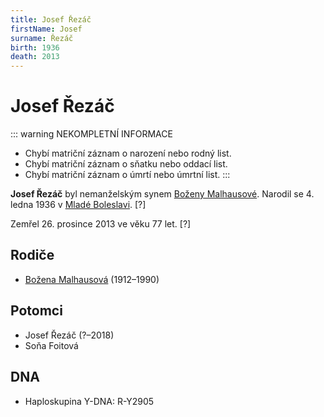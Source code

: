 ```yaml
---
title: Josef Řezáč
firstName: Josef
surname: Řezáč
birth: 1936
death: 2013
---
```


# Josef Řezáč

::: warning NEKOMPLETNÍ INFORMACE
- Chybí matriční záznam o narození nebo rodný list.
- Chybí matriční záznam o sňatku nebo oddací list.
- Chybí matriční záznam o úmrtí nebo úmrtní list.
:::

**Josef Řezáč** byl nemanželským synem [Boženy Malhausové](rezacova-bozena-1912.md). Narodil se 4. ledna 1936 v [Mladé Boleslavi](https://cs.wikipedia.org/wiki/Mlad%C3%A1_Boleslav). \[?\]

Zemřel 26. prosince 2013 ve věku 77 let. \[?\]


## Rodiče

- [Božena Malhausová](rezacova-bozena-1912.md) (1912–1990)


## Potomci

- Josef Řezáč (?–2018)
- Soňa Foitová


## DNA

- Haploskupina Y-DNA: R-Y2905
